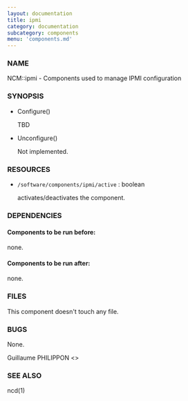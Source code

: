 ```yaml
---
layout: documentation
title: ipmi
category: documentation
subcategory: components
menu: 'components.md'
---
```

### NAME

NCM::ipmi - Components used to manage IPMI configuration

### SYNOPSIS

- Configure()

    TBD

- Unconfigure()

    Not implemented.

### RESOURCES

- `/software/components/ipmi/active` : boolean

    activates/deactivates the component.

### DEPENDENCIES

#### Components to be run before:

none.

#### Components to be run after:

none.

### FILES

This component doesn't touch any file.

### BUGS

None.

Guillaume PHILIPPON <>

### SEE ALSO

ncd(1)
